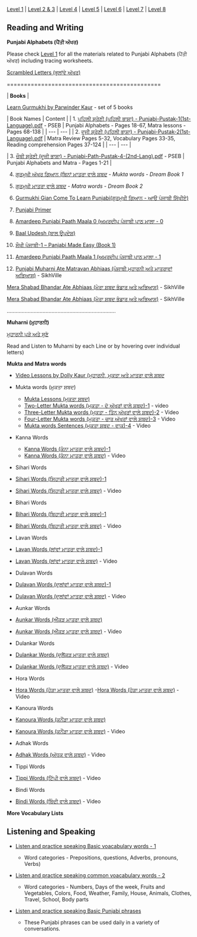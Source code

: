 [Level 1](https://amardeep0.github.io/learnPunjabi/Level-1_Punjabi%20Alphabets/) | [Level 2 & 3](https://amardeep0.github.io/learnPunjabi/Level_2-3_Matra/) | [Level 4](https://amardeep0.github.io/learnPunjabi/Level-4_Intermediate/) | [Level 5](https://amardeep0.github.io/learnPunjabi/Level-5_intermediate/) | [Level 6](https://amardeep0.github.io/learnPunjabi/Level-6_Advanced/) | [Level 7](https://amardeep0.github.io/learnPunjabi/Level-7_Advanced/) | [Level 8](https://amardeep0.github.io/learnPunjabi/Level-8_WorldLanguageCompetencyTesting/)

## Reading and Writing


**Punjabi Alphabets (ਪੈਂਤੀ ਅੱਖਰ)**

Please check [Level 1](https://amardeep0.github.io/learnPunjabi/Level-1_Punjabi%20Alphabets/) for all the materials related to Punjabi Alphabets (ਪੈਂਤੀ ਅੱਖਰ) including tracing worksheets.

[Scrambled Letters (ਭੁਲਾਂਵੇ ਅੱਖਰ)](http://www.discoversikhism.com/punjabi/gurmukhi_letter_shuffle.html)

=============================================

| **Books** | 

[Learn Gurmukhi by Parwinder Kaur](http://learngurmukhi.com/) - set of 5 books

| Book Names | Content |
| 1. [ਪਹਿਲੀ ਸ਼੍ਰੇਣੀ (ਪਹਿਲੀ ਭਾਸ਼ਾ) - Punjabi-Pustak-1(1st-Language).pdf](http://files-cdn.pseb.ac.in/pseb_files/Punjabi-Pustak-1(1st-Language).pdf) - PSEB | Punjabi Alphabets - Pages 18-67, Matra lessons - Pages 68-138 |
| --- | --- |
| 2. [ਦੂਜੀ ਸ਼੍ਰੇਣੀ (ਪਹਿਲੀ ਭਾਸ਼ਾ) - Punjabi-Pustak-2(1st-Language).pdf](http://files-cdn.pseb.ac.in/pseb_files/Punjabi%20Pustak-2.pdf) | Matra Review Pages 5-32, Vocabulary Pages 33-35, Reading comprehension Pages 37-124 |
| --- | --- |

| 3. [ਚੌਥੀ ਸ਼੍ਰੇਣੀ (ਦੂਜੀ ਭਾਸ਼ਾ) - Punjabi-Path-Pustak-4-(2nd-Lang).pdf](http://files-cdn.pseb.ac.in/pseb_files/Punjabi-Path-Pustak-4-(2nd-Lang).pdf) - PSEB | Punjabi Alphabets and Matra  - Pages 1-21  |

4. [ਗੁਰਮੁਖੀ ਅੱਖਰ ਗਿਆਨ (ਬਿਨਾਂ ਮਾਤਰਾ ਵਾਲੇ ਸ਼ਬਦ](http://www.globaldream.guru/pdf/download/pun_binamatra.pdf) - *Mukta words - Dream Book 1* 

5. [ਗੁਰਮੁਖੀ ਮਾਤਰਾ ਵਾਲੇ ਸ਼ਬਦ](http://www.globaldream.guru/pdf/download/pun_matra.pdf) - *Matra words - Dream Book 2* 

6. [Gurmukhi Gian Come To Learn Punjabi(ਗੁਰਮੁਖੀ ਗਿਆਨ - ਆੳ ਪੰਜਾਬੀ ਸਿੱਖੀਏ)](http://www.discoversikhism.com/sikh_library/learn/gurmukhi_gian_come_to_learn_punjabi.html)

7. [Punjabi Primer](http://www.discoversikhism.com/sikh_library/learn/panjabi_primer.html)

8. [Amardeep Punjabi Paath Maala 0 (ਅਮਰਦੀਪ ਪੰਜਾਬੀ ਪਾਠ ਮਾਲਾ - 0](http://www.discoversikhism.com/sikh_library/learn/amardeep_punjabi_paath_maala_0.html)

9. [Baal Updesh (ਬਾਲ ਉੁਪਦੇਸ਼)](http://www.discoversikhism.com/sikh_library/learn/baal_updesh.html)

10. [ਸੌਖੀ ਪੰਜਾਬੀ-1 – Panjabi Made Easy (Book 1)](http://www.discoversikhism.com/sikh_library/learn/panjabi_made_easy-book_1.html)

11. [Amardeep Punjabi Paath Maala 1 (ਅਮਰਦੀਪ ਪੰਜਾਬੀ ਪਾਠ ਮਾਲਾ - 1](http://www.discoversikhism.com/sikh_library/learn/amardeep_punjabi_paath_maala_1.html)

12. [Punjabi Muharni Ate Matravan Abhiaas (ਪੰਜਾਬੀ ਮੁਹਾਰਨੀ ਅਤੇ ਮਾਤਰਾਵਾਂ ਅਭਿਆਸ)](http://shop.sikhville.org/index.php?route=product/category&path=67) - SikhVille

[Mera Shabad Bhandar Ate Abhiaas (ਮੇਰਾ ਸ਼ਬਦ ਭੰਡਾਰ ਅਤੇ ਅਭਿਆਸ)](http://shop.sikhville.org/index.php?route=product/category&path=67) - SikhVille

[Mera Shabad Bhandar Ate Abhiaas (ਮੇਰਾ ਸ਼ਬਦ ਭੰਡਾਰ ਅਤੇ ਅਭਿਆਸ)](http://shop.sikhville.org/index.php?route=product/category&path=67) - SikhVille






.........................................................................

**Muharni (ਮੁਹਾਰਨੀ)**

[ਮੁਹਾਰਨੀ ਪੜੋ ਅਤੇ ਸੁਣੋ](http://www.discoversikhism.com/punjabi/muharni.html#)

  Read and Listen to Muharni by each Line or by hovering over individual letters)
    
**Mukta and Matra words**    

- [Video Lessons by Dolly Kaur (ਮੁਹਾਰਨੀ, ਮੁਕਤਾ ਅਤੇ ਮਾਤਰਾ ਵਾਲੇ ਸ਼ਬਦ](https://amardeep0.github.io/learnPunjabi/Level_2-3_Matra/VideoLessons_DollyKaur)

- Mukta words (ਮੁਕਤਾ ਸ਼ਬਦ)

    - [Mukta Lessons (ਮੁਕਤਾ ਸ਼ਬਦ)](http://www.discoversikhism.com/punjabi/gurmukhi_word_list.html)
    - [Two-Letter Mukta words (ਮੁਕਤਾ - ਦੋ ਅੱਖਰਾਂ ਵਾਲੇ ਸ਼ਬਦ)-1](https://www.youtube.com/watch?v=cWVpwQQ3n24&list=PLpejGvuZNTbT-14dtU_kjePyQRprpWGwp&index=11) - video
    - [Three-Letter Mukta words (ਮੁਕਤਾ - ਤਿੰਨ ਅੱਖਰਾਂ ਵਾਲੇ ਸ਼ਬਦ)-2](https://www.youtube.com/watch?v=NZF87N-7qHQ&list=PLpejGvuZNTbT-14dtU_kjePyQRprpWGwp&index=10) - Video
    - [Four-Letter Mukta words (ਮੁਕਤਾ - ਚਾਰ ਅੱਖਰਾਂ ਵਾਲੇ ਸ਼ਬਦ)-3](https://www.youtube.com/watch?v=a3uqqRlaomI&list=PLpejGvuZNTbT-14dtU_kjePyQRprpWGwp&index=9) - Video
    - [Mukta words Sentences (ਮੁਕਤਾ ਸ਼ਬਦ - ਵਾਕ)-4](https://www.youtube.com/watch?v=GwWEZTtmxuM&list=PLpejGvuZNTbT-14dtU_kjePyQRprpWGwp&index=8) - Video

- Kanna Words

    - [Kanna Words (ਕੰਨਾ ਮਾਤਰਾ ਵਾਲੇ ਸ਼ਬਦ)-1](http://www.discoversikhism.com/punjabi/kanna_words.html)
    - [Kanna Words (ਕੰਨਾ ਮਾਤਰਾ ਵਾਲੇ ਸ਼ਬਦ)](https://www.youtube.com/watch?v=dcSMDUIbRYs&list=PLpejGvuZNTbT-14dtU_kjePyQRprpWGwp&index=8&t=0s) - Video

- Sihari Words

- [Sihari Words (ਸਿਹਾਰੀ ਮਾਤਰਾ ਵਾਲੇ ਸ਼ਬਦ)-1](http://www.discoversikhism.com/punjabi/sihari_words.html)
- [Sihari Words (ਸਿਹਾਰੀ ਮਾਤਰਾ ਵਾਲੇ ਸ਼ਬਦ)](https://www.youtube.com/watch?v=FDeVkq0VXdo&list=PLpejGvuZNTbT-14dtU_kjePyQRprpWGwp&index=7&t=0s) - Video

- Bihari Words

- [Bihari Words (ਬਿਹਾਰੀ ਮਾਤਰਾ ਵਾਲੇ ਸ਼ਬਦ)-1](http://www.discoversikhism.com/punjabi/bihari_words.html)
- [Bihari Words (ਬਿਹਾਰੀ ਮਾਤਰਾ ਵਾਲੇ ਸ਼ਬਦ)](https://www.youtube.com/watch?v=1s6cr8L-Tc8&list=PLpejGvuZNTbT-14dtU_kjePyQRprpWGwp&index=6&t=0s) - Video

- Lavan Words

- [Lavan Words (ਲਾਂਵਾਂ ਮਾਤਰਾ ਵਾਲੇ ਸ਼ਬਦ)-1](http://www.discoversikhism.com/punjabi/lava_words.html)
- [Lavan Words (ਲਾਂਵਾਂ ਮਾਤਰਾ ਵਾਲੇ ਸ਼ਬਦ)](https://www.youtube.com/watch?v=4w_HICyjUxo&list=PLpejGvuZNTbT-14dtU_kjePyQRprpWGwp&index=3&t=0s) - Video
 
 - Dulavan Words
 
- [Dulavan Words (ਦੁਲਾਂਵਾਂ ਮਾਤਰਾ ਵਾਲੇ ਸ਼ਬਦ)-1](http://www.discoversikhism.com/punjabi/dulava_words.html)
- [Dulavan Words (ਦੁਲਾਂਵਾਂ ਮਾਤਰਾ ਵਾਲੇ ਸ਼ਬਦ)](https://www.youtube.com/watch?v=HtVZhvBSumg&list=PLpejGvuZNTbT-14dtU_kjePyQRprpWGwp&index=2&t=0s) - Video

- Aunkar Words

- [Aunkar Words (ਔਂਕੜ ਮਾਤਰਾ ਵਾਲੇ ਸ਼ਬਦ)](http://www.discoversikhism.com/punjabi/aunkar_words.html)
- [Aunkar Words (ਔਂਕੜ ਮਾਤਰਾ ਵਾਲੇ ਸ਼ਬਦ)](https://www.youtube.com/watch?v=ObbbCgBHZmU&list=PLpejGvuZNTbT-14dtU_kjePyQRprpWGwp&index=5&t=0s) - Video

- Dulankar Words

- [Dulankar Words (ਦੁਲੈਂਕੜ ਮਾਤਰਾ ਵਾਲੇ ਸ਼ਬਦ)](http://www.discoversikhism.com/punjabi/dulainkar_words.html)
- [Dulankar Words (ਦੁਲੈਂਕੜ ਮਾਤਰਾ ਵਾਲੇ ਸ਼ਬਦ)](https://www.youtube.com/watch?v=NxhurTbIEKw&list=PLpejGvuZNTbT-14dtU_kjePyQRprpWGwp&index=3) - Video

- Hora Words

- [Hora Words (ਹੋੜਾ ਮਾਤਰਾ ਵਾਲੇ ਸ਼ਬਦ)](http://www.discoversikhism.com/punjabi/hora_words.html)
 -[Hora Words (ਹੋੜਾ ਮਾਤਰਾ ਵਾਲੇ ਸ਼ਬਦ)](https://www.youtube.com/watch?v=z0pVUTgom6g&list=PLpejGvuZNTbT-14dtU_kjePyQRprpWGwp&index=15&t=0s) - Video

- Kanoura Words

- [Kanoura Words (ਕਨੌਂੜਾ ਮਾਤਰਾ ਵਾਲੇ ਸ਼ਬਦ)](http://www.discoversikhism.com/punjabi/kanaura_words.html)
- [Kanoura Words (ਕਨੌਂੜਾ ਮਾਤਰਾ ਵਾਲੇ ਸ਼ਬਦ)](https://www.youtube.com/watch?v=1frZq7uq4_E&list=PLpejGvuZNTbT-14dtU_kjePyQRprpWGwp&index=14&t=0s) - Video

- Adhak Words

- [Adhak Words (ਅੱਧਕ ਵਾਲੇ ਸ਼ਬਦ)](https://www.youtube.com/watch?v=yH0Mtkzt9oI&list=PLpejGvuZNTbT-14dtU_kjePyQRprpWGwp&index=19&t=0s) - Video
   
- Tippi Words
   
- [Tippi Words (ਟਿੱਪੀ ਵਾਲੇ ਸ਼ਬਦ)](https://www.youtube.com/watch?v=RGV7CemXyq8&list=PLpejGvuZNTbT-14dtU_kjePyQRprpWGwp&index=16&t=0s) - Video
   
- Bindi Words
            
- [Bindi Words (ਬਿੰਦੀ ਵਾਲੇ ਸ਼ਬਦ)](https://www.youtube.com/watch?v=yCrFTY0zb8o&list=PLpejGvuZNTbT-14dtU_kjePyQRprpWGwp&index=18&t=0s) - Video

**More Vocabulary Lists**
 
      
      
## Listening and Speaking

   - [Listen and practice speaking Basic voacabulary words - 1](http://www.discoversikhism.com/punjabi/punjabi_gurmukhi_grammar.html)
   
       - Word categories - Prepositions, questions, Adverbs, pronouns, Verbs)
   - [Listen and practice speaking common voacabulary words - 2](http://www.discoversikhism.com/punjabi/punjabi_gurmukhi_grammar.html)
   
       - Word categories - Numbers, Days of the week, Fruits and Vegetables, Colors, Food, Weather, Family, House, Animals, Clothes, Travel, School, Body parts
       
          
   - [Listen and practice speaking Basic Punjabi phrases](http://www.discoversikhism.com/punjabi/punjabi_gurmukhi_phrases.html)
   
       - These Punjabi phrases can be used daily in a variety of conversations.
      
      










